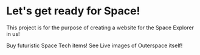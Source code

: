 # Let's get ready for Space!

This project is for the purpose of creating a website for the Space Explorer in us!

Buy futuristic Space Tech items!
See Live images of Outerspace itself!
